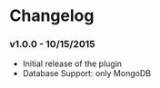 # Changelog

### v1.0.0 - 10/15/2015

- Initial release of the plugin
- Database Support: only MongoDB
